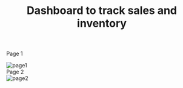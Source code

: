 <h1 align="center">Dashboard to track sales and inventory</a>  

####
<br/>
<br/>
Page 1

<br/>

![page1](https://github.com/SalveDA/Power-BI-Dashboard-to-track-sales-and-inventory/blob/main/даш_1_1.png)
<br/>
Page 2
<br/>
![page2](https://github.com/SalveDA/Power-BI-Dashboard-to-track-sales-and-inventory/blob/main/даш_1_2.png)
